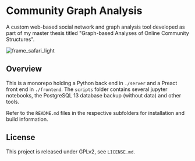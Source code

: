 # Community Graph Analysis

A custom web-based social network and graph analysis tool developed as part of my master thesis titled "Graph-based Analyses of Online Community Structures".

![frame_safari_light](https://user-images.githubusercontent.com/9062294/141122773-63a0146f-03ec-4f52-adf9-0faab6c7d68f.png)


## Overview

This is a monorepo holding a Python back end in `./server` and a Preact front end in `./frontend`. The `scripts` folder contains several jupyter notebooks, the PostgreSQL 13 database backup (without data) and other tools.

Refer to the `README.md` files in the respective subfolders for installation and build information.

## License

This project is released under GPLv2, see `LICENSE.md`.
